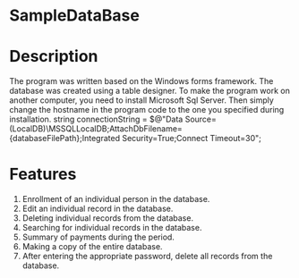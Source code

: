 # SampleDataBase
# Description
The program was written based on the Windows forms framework.
The database was created using a table designer.
To make the program work on another computer, you need to install Microsoft Sql Server.
Then simply change the hostname in the program code to the one you specified during installation.
string connectionString = $@"Data Source=(LocalDB)\MSSQLLocalDB;AttachDbFilename={databaseFilePath};Integrated Security=True;Connect Timeout=30";
# Features 
1. Enrollment of an individual person in the database.
2. Edit an individual record in the database.
3. Deleting individual records from the database.
4. Searching for individual records in the database.
5. Summary of payments during the period.
6. Making a copy of the entire database.
7. After entering the appropriate password, delete all records from the database. 
